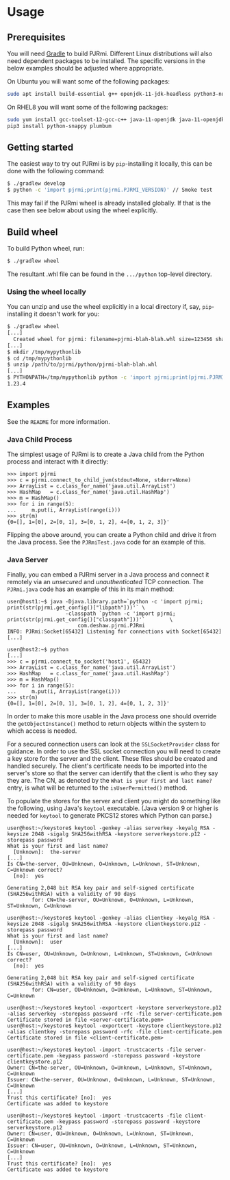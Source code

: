 # Usage


## Prerequisites

You will need [Gradle](https://gradle.org/) to build PJRmi. Different Linux
distributions will also need dependent packages to be installed. The specific
versions in the below examples should be adjusted where appropriate.

On Ubuntu you will want some of the following packages:
```bash
sudo apt install build-essential g++ openjdk-11-jdk-headless python3-numpy py3c-dev python3-pip python3-snappy python3-dev libpython3-dev python3-pytest python3-plumbum
```

On RHEL8 you will want some of the following packages:
```bash
sudo yum install gcc-toolset-12-gcc-c++ java-11-openjdk java-11-openjdk-devel python3-numpy python3-pip py3c-devel python3-pytest python3-wheel snappy-devel
pip3 install python-snappy plumbum
```

## Getting started

The easiest way to try out PJRmi is by `pip`-installing it locally, this can be
done with the following command:

```bash
$ ./gradlew develop
$ python -c 'import pjrmi;print(pjrmi.PJRMI_VERSION)' // Smoke test
```

This may fail if the PJRmi wheel is already installed globally. If that is the
case then see below about using the wheel explicitly.


## Build wheel

To build Python wheel, run:

```bash
$ ./gradlew wheel
```
The resultant .whl file can be found in the `.../python` top-level directory.

### Using the wheel locally

You can unzip and use the wheel explicitly in a local directory if, say,
`pip`-installing it doesn't work for you:

```bash
$ ./gradlew wheel
[...]
  Created wheel for pjrmi: filename=pjrmi-blah-blah.whl size=123456 sha256=1234567890abcdef1234567890abcdef1234567890abcdef1234567890abcdef
[...]
$ mkdir /tmp/mypythonlib
$ cd /tmp/mypythonlib
$ unzip /path/to/pjrmi/python/pjrmi-blah-blah.whl
[...]
$ PYTHONPATH=/tmp/mypythonlib python -c 'import pjrmi;print(pjrmi.PJRMI_VERSION)'
1.23.4
```

## Examples

See the `README` for more information.


### Java Child Process

The simplest usage of PJRmi is to create a Java child from the Python process
and interact with it directly:

    >>> import pjrmi
    >>> c = pjrmi.connect_to_child_jvm(stdout=None, stderr=None)
    >>> ArrayList = c.class_for_name('java.util.ArrayList')
    >>> HashMap   = c.class_for_name('java.util.HashMap')
    >>> m = HashMap()
    >>> for i in range(5):
    ...     m.put(i, ArrayList(range(i)))
    >>> str(m)
    {0=[], 1=[0], 2=[0, 1], 3=[0, 1, 2], 4=[0, 1, 2, 3]}'


Flipping the above around, you can create a Python child and drive it from the
Java process. See the `PJRmiTest.java` code for an example of this.


### Java Server

Finally, you can embed a PJRmi server in a Java process and connect it remotely
via an *unsecured* and *unauthenticated* TCP connection. The `PJRmi.java` code
has an example of this in its main method:

    user@host1:~$ java -Djava.library.path=`python -c 'import pjrmi; print(str(pjrmi.get_config()["libpath"]))'` \
                       -classpath `python -c 'import pjrmi; print(str(pjrmi.get_config()["classpath"]))'`        \
                           com.deshaw.pjrmi.PJRmi
    INFO: PJRmi:Socket[65432] Listening for connections with Socket[65432]
    [...]

    user@host2:~$ python
    [...]
    >>> c = pjrmi.connect_to_socket('host1', 65432)
    >>> ArrayList = c.class_for_name('java.util.ArrayList')
    >>> HashMap   = c.class_for_name('java.util.HashMap')
    >>> m = HashMap()
    >>> for i in range(5):
    ...     m.put(i, ArrayList(range(i)))
    >>> str(m)
    {0=[], 1=[0], 2=[0, 1], 3=[0, 1, 2], 4=[0, 1, 2, 3]}'

In order to make this more usable in the Java process one should override the
`getObjectInstance()` method to return objects within the system to which access
is needed.

For a secured connection users can look at the `SSLSocketProvider` class for
guidance. In order to use the SSL socket connection you will need to create a
key store for the server and the client. These files should be created and
handled securely. The client's certificate needs to be imported into the
server's store so that the server can identify that the client is who they say
they are. The CN, as denoted by the `What is your first and last name?` entry,
is what will be returned to the `isUserPermitted()` method.

To populate the stores for the server and client you might do something like the
following, using Java's `keytool` executable. (Java version 9 or higher is
needed for `keytool` to generate PKCS12 stores which Python can parse.)

    user@host:~/keystore$ keytool -genkey -alias serverkey -keyalg RSA -keysize 2048 -sigalg SHA256withRSA -keystore serverkeystore.p12 -storepass password
    What is your first and last name?
      [Unknown]:  the-server
    [...]
    Is CN=the-server, OU=Unknown, O=Unknown, L=Unknown, ST=Unknown, C=Unknown correct?
      [no]:  yes

    Generating 2,048 bit RSA key pair and self-signed certificate (SHA256withRSA) with a validity of 90 days
            for: CN=the-server, OU=Unknown, O=Unknown, L=Unknown, ST=Unknown, C=Unknown

    user@host:~/keystore$ keytool -genkey -alias clientkey -keyalg RSA -keysize 2048 -sigalg SHA256withRSA -keystore clientkeystore.p12 -storepass password
    What is your first and last name?
      [Unknown]:  user
    [...]
    Is CN=user, OU=Unknown, O=Unknown, L=Unknown, ST=Unknown, C=Unknown correct?
      [no]:  yes

    Generating 2,048 bit RSA key pair and self-signed certificate (SHA256withRSA) with a validity of 90 days
            for: CN=user, OU=Unknown, O=Unknown, L=Unknown, ST=Unknown, C=Unknown

    user@host:~/keystore$ keytool -exportcert -keystore serverkeystore.p12 -alias serverkey -storepass password -rfc -file server-certificate.pem
    Certificate stored in file <server-certificate.pem>
    user@host:~/keystore$ keytool -exportcert -keystore clientkeystore.p12 -alias clientkey -storepass password -rfc -file client-certificate.pem
    Certificate stored in file <client-certificate.pem>

    user@host:~/keystore$ keytool -import -trustcacerts -file server-certificate.pem -keypass password -storepass password -keystore clientkeystore.p12
    Owner: CN=the-server, OU=Unknown, O=Unknown, L=Unknown, ST=Unknown, C=Unknown
    Issuer: CN=the-server, OU=Unknown, O=Unknown, L=Unknown, ST=Unknown, C=Unknown
    [...]
    Trust this certificate? [no]:  yes
    Certificate was added to keystore

    user@host:~/keystore$ keytool -import -trustcacerts -file client-certificate.pem -keypass password -storepass password -keystore serverkeystore.p12
    Owner: CN=user, OU=Unknown, O=Unknown, L=Unknown, ST=Unknown, C=Unknown
    Issuer: CN=user, OU=Unknown, O=Unknown, L=Unknown, ST=Unknown, C=Unknown
    [...]
    Trust this certificate? [no]:  yes
    Certificate was added to keystore
